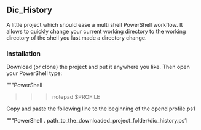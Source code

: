 ## Dic_History

A little project which should ease a multi shell PowerShell workflow.
It allows to quickly change your current working directory to the working directory of the shell you last made a directory change.

### Installation

Download (or clone) the project and put it anywhere you like. Then open your PowerShell type:

"""PowerShell
>>> notepad $PROFILE

Copy and paste the following line to the beginning of the opend profile.ps1

"""PowerShell
. path_to_the_downloaded_project_folder\dic_history.ps1

